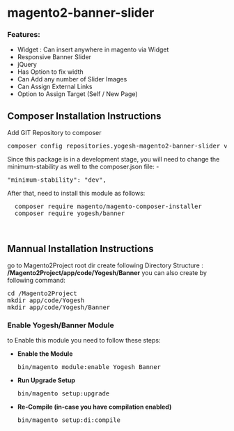 # magento2-banner-slider

<h3>Features:</h3>
<ul>
<li>Widget : Can insert anywhere in magento via Widget</li>
<li>Responsive Banner Slider</li>
<li>jQuery</li>
<li>Has Option to fix width</li>
<li>Can Add any number of Slider Images</li>
<li>Can Assign External Links</li>
<li>Option to Assign Target (Self / New Page)</li>
</ul>

<h2>Composer Installation Instructions</h2>
Add GIT Repository to composer
<pre>
composer config repositories.yogesh-magento2-banner-slider vcs https://github.com/yogesh/magento2-banner-slider/
</pre>

Since this package is in a development stage, you will need to change the minimum-stability as well to the composer.json file: -
<pre>
"minimum-stability": "dev",
</pre>

After that, need to install this module as follows:
<pre>
  composer require magento/magento-composer-installer
  composer require yogesh/banner
</pre>


<br/>
<h2> Mannual Installation Instructions</h2>
go to Magento2Project root dir 
create following Directory Structure :<br/>
<strong>/Magento2Project/app/code/Yogesh/Banner</strong>
you can also create by following command:
<pre>
cd /Magento2Project
mkdir app/code/Yogesh
mkdir app/code/Yogesh/Banner
</pre>



<h3> Enable Yogesh/Banner Module</h3>
to Enable this module you need to follow these steps:

<ul>
<li>
<strong>Enable the Module</strong>
<pre>bin/magento module:enable Yogesh_Banner</pre></li>
<li>
<strong>Run Upgrade Setup</strong>
<pre>bin/magento setup:upgrade</pre></li>
<li>
<strong>Re-Compile (in-case you have compilation enabled)</strong>
	<pre>bin/magento setup:di:compile</pre>
</li>
</ul>


